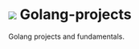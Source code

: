 # <img src="https://img.icons8.com/color/48/000000/golang.png"/> Golang-projects
Golang projects and fundamentals.

